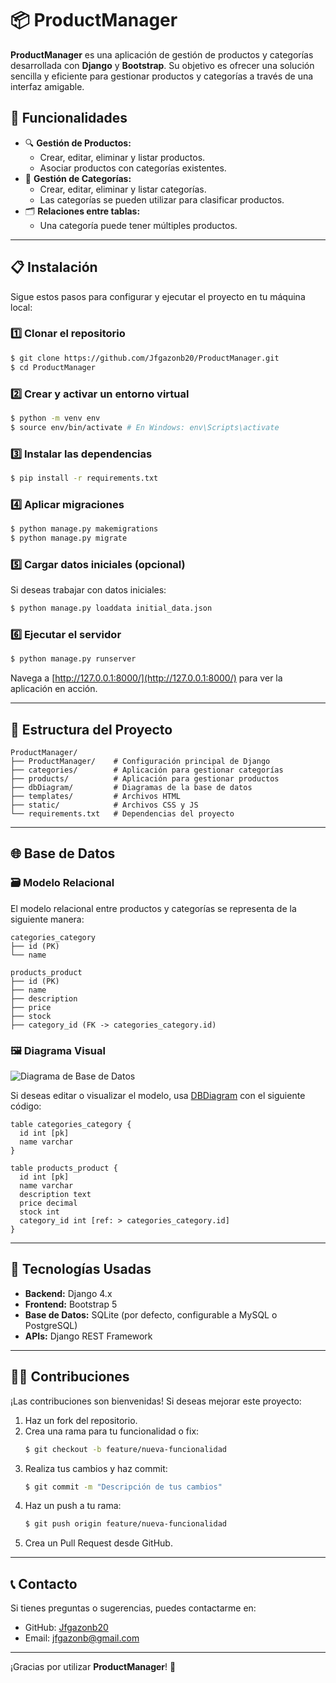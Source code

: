 # 📦 ProductManager

**ProductManager** es una aplicación de gestión de productos y categorías desarrollada con **Django** y **Bootstrap**. Su objetivo es ofrecer una solución sencilla y eficiente para gestionar productos y categorías a través de una interfaz amigable.

## 🚀 Funcionalidades

- 🔍 **Gestión de Productos:**
  - Crear, editar, eliminar y listar productos.
  - Asociar productos con categorías existentes.
- 📂 **Gestión de Categorías:**
  - Crear, editar, eliminar y listar categorías.
  - Las categorías se pueden utilizar para clasificar productos.
- 🗂 **Relaciones entre tablas:**
  - Una categoría puede tener múltiples productos.

---

## 📋 Instalación

Sigue estos pasos para configurar y ejecutar el proyecto en tu máquina local:

### 1️⃣ Clonar el repositorio
```bash
$ git clone https://github.com/Jfgazonb20/ProductManager.git
$ cd ProductManager
```

### 2️⃣ Crear y activar un entorno virtual
```bash
$ python -m venv env
$ source env/bin/activate # En Windows: env\Scripts\activate
```

### 3️⃣ Instalar las dependencias
```bash
$ pip install -r requirements.txt
```

### 4️⃣ Aplicar migraciones
```bash
$ python manage.py makemigrations
$ python manage.py migrate
```

### 5️⃣ Cargar datos iniciales (opcional)
Si deseas trabajar con datos iniciales:
```bash
$ python manage.py loaddata initial_data.json
```

### 6️⃣ Ejecutar el servidor
```bash
$ python manage.py runserver
```

Navega a [http://127.0.0.1:8000/](http://127.0.0.1:8000/) para ver la aplicación en acción.

---

## 📂 Estructura del Proyecto

```plaintext
ProductManager/
├── ProductManager/    # Configuración principal de Django
├── categories/        # Aplicación para gestionar categorías
├── products/          # Aplicación para gestionar productos
├── dbDiagram/         # Diagramas de la base de datos
├── templates/         # Archivos HTML
├── static/            # Archivos CSS y JS
└── requirements.txt   # Dependencias del proyecto
```

---

## 🌐 Base de Datos

### 🗃 Modelo Relacional

El modelo relacional entre productos y categorías se representa de la siguiente manera:

```plaintext
categories_category
├── id (PK)
└── name

products_product
├── id (PK)
├── name
├── description
├── price
├── stock
├── category_id (FK -> categories_category.id)
```

### 🖼 Diagrama Visual

![Diagrama de Base de Datos](ProductManager/dbDiagram)

Si deseas editar o visualizar el modelo, usa [DBDiagram](https://dbdiagram.io/) con el siguiente código:

```dbml
table categories_category {
  id int [pk]
  name varchar
}

table products_product {
  id int [pk]
  name varchar
  description text
  price decimal
  stock int
  category_id int [ref: > categories_category.id]
}
```

---

## 🎨 Tecnologías Usadas

- **Backend:** Django 4.x
- **Frontend:** Bootstrap 5
- **Base de Datos:** SQLite (por defecto, configurable a MySQL o PostgreSQL)
- **APIs:** Django REST Framework

---

## 👨‍💻 Contribuciones

¡Las contribuciones son bienvenidas! Si deseas mejorar este proyecto:
1. Haz un fork del repositorio.
2. Crea una rama para tu funcionalidad o fix:
   ```bash
   $ git checkout -b feature/nueva-funcionalidad
   ```
3. Realiza tus cambios y haz commit:
   ```bash
   $ git commit -m "Descripción de tus cambios"
   ```
4. Haz un push a tu rama:
   ```bash
   $ git push origin feature/nueva-funcionalidad
   ```
5. Crea un Pull Request desde GitHub.

---

## 📞 Contacto

Si tienes preguntas o sugerencias, puedes contactarme en:
- GitHub: [Jfgazonb20](https://github.com/Jfgazonb20)
- Email: [jfgazonb@gmail.com](mailto:jfgazonb@gmail.com)

---

¡Gracias por utilizar **ProductManager**! 🎉
